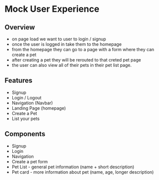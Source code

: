 # Mock User Experience 

## Overview
* on page load we want to user to login / signup
* once the user is logged in take them to the homepage 
* from the homepage they can go to a page with a form where they can create a pet
* after creating a pet they will be rerouted to that creted pet page
* the user can also view all of their pets in their pet list page. 

## Features 
* Signup 
* Login / Logout
* Navigation (Navbar) 
* Landing Page (homepage)
* Create a Pet
* List your pets 

## Components
* Signup 
* Login
* Navigation
* Create a pet form 
* Pet List - general pet information (name + short description)
* Pet card - more information about pet (name, age, longer description)